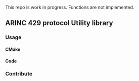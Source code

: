 ﻿This repo is work in progress. Functions are not implemented.

## ARINC 429 protocol Utility library

### Usage

#### CMake

#### Code

### Contribute

